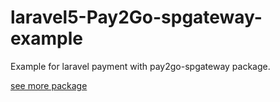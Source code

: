 # laravel5-Pay2Go-spgateway-example

Example for laravel payment with pay2go-spgateway package.

[see more package](https://github.com/Maras0830/laravel5-pay2go-spgateway)
